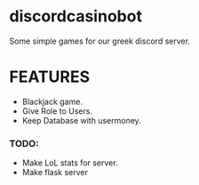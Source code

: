 # discordcasinobot
Some simple games for our greek discord server.

# FEATURES
- Blackjack game.
- Give Role to Users.
- Keep Database with usermoney.

### TODO: 
  - Make LoL stats for server.
  - Make flask server
